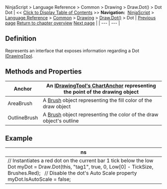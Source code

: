 ﻿
NinjaScript \> Language Reference \> Common \> Drawing \> Draw.Dot() \> Dot
Dot
| \<\< [Click to Display Table of Contents](dot.md) \>\> **Navigation:**     [NinjaScript](ninjascript-1.md) \> [Language Reference](language_reference_wip-1.md) \> [Common](common-1.md) \> [Drawing](drawing-1.md) \> [Draw.Dot()](draw_dot-1.md) \> Dot | [Previous page](draw_dot-1.md) [Return to chapter overview](draw_dot-1.md) [Next page](draw_ellipse-1.md) |
| --- | --- |
## Definition
Represents an interface that exposes information regarding a Dot [IDrawingTool](idrawingtool-1.md).
 
## Methods and Properties
| Anchor | An [IDrawingTool's ChartAnchor](idrawingtool-1.htm#chartanchor) representing the point of the drawing object |
| --- | --- |
| AreaBrush | A [Brush](http://msdn.microsoft.com/en-us/library/system.windows.media.brush(v=vs.110).aspx) object representing the fill color of the draw object |
| OutlineBrush | A [Brush](http://msdn.microsoft.com/en-us/library/system.windows.media.brush(v=vs.110).aspx) object representing the color of the draw object's outline |
## 
## 
## Example
| ns |
| --- |
| // Instantiates a red dot on the current bar 1 tick below the low Dot myDot \= Draw.Dot(this, "tag1", true, 0, Low\[0] \- TickSize, Brushes.Red);   // Disable the dot's Auto Scale property myDot.IsAutoScale \= false; |

